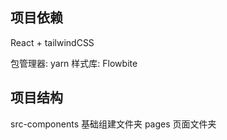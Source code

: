 ## 项目依赖


React + tailwindCSS

包管理器: yarn
样式库: Flowbite 


## 项目结构
src-components 基础组建文件夹
pages 页面文件夹